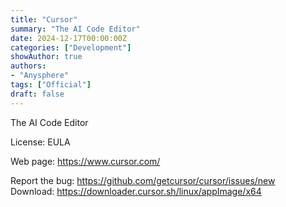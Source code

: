 ```yaml
---
title: "Cursor"
summary: "The AI Code Editor"
date: 2024-12-17T00:00:00Z
categories: ["Development"]
showAuthor: true
authors:
- "Anysphere"
tags: ["Official"]
draft: false
---
```


The AI Code Editor

License: EULA

Web page: <https://www.cursor.com/>

Report the bug: <https://github.com/getcursor/cursor/issues/new>  
Download: <https://downloader.cursor.sh/linux/appImage/x64>
